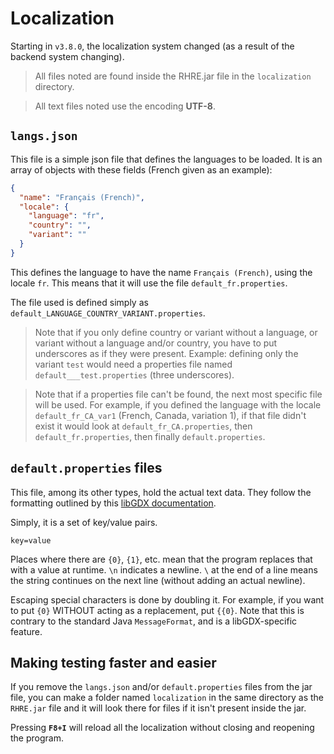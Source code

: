 # Localization

Starting in `v3.8.0`, the localization system changed (as a result of
the backend system changing).

>All files noted are found inside the RHRE.jar file in the `localization` directory.

>All text files noted use the encoding **UTF-8**.

## `langs.json`
This file is a simple json file that defines the languages to be loaded.
It is an array of objects with these fields (French given as an example):
```json
{
  "name": "Français (French)",
  "locale": {
    "language": "fr",
    "country": "",
    "variant": ""
  }
}
```

This defines the language to have the name `Français (French)`,
using the locale `fr`. This means that it will use the file
`default_fr.properties`.

The file used is defined simply as `default_LANGUAGE_COUNTRY_VARIANT.properties`.

>Note that if you only define country or variant without a language, or
variant without a language and/or country, you have to put
underscores as if they were present. Example: defining only the
variant `test` would need a properties file named
`default___test.properties` (three underscores).

>Note that if a properties file can't be found, the next most specific file
will be used. For example, if you defined the language with the locale
`default_fr_CA_var1` (French, Canada, variation 1), if that file
didn't exist it would look at `default_fr_CA.properties`,
 then `default_fr.properties`, then finally `default.properties`.


## `default.properties` files
This file, among its other types, hold the actual text data.
They follow the formatting outlined by this
[libGDX documentation](https://github.com/libgdx/libgdx/wiki/Internationalization-and-Localization).

Simply, it is a set of key/value pairs.
```
key=value
```

Places where there are `{0}`, `{1}`, etc. mean that the program replaces
that with a value at runtime. `\n` indicates a newline. `\` at the end
of a line means the string continues on the next line (without adding
an actual newline).

Escaping special characters is done by doubling it. For example, if
you want to put `{0}` WITHOUT acting as a replacement, put `{{0}`. Note
that this is contrary to the standard Java `MessageFormat`, and is a
libGDX-specific feature.

## Making testing faster and easier
If you remove the `langs.json` and/or `default.properties` files from the
jar file, you can make a folder named `localization` in the same
directory as the `RHRE.jar` file and it will look there for files if it isn't present
inside the jar.

Pressing **`F8+I`** will reload all the localization without closing and reopening
the program.

